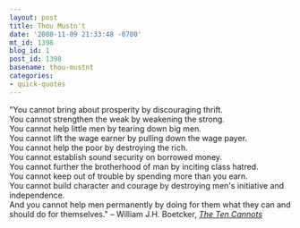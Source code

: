 ```yaml
---
layout: post
title: Thou Mustn't
date: '2008-11-09 21:33:48 -0700'
mt_id: 1398
blog_id: 1
post_id: 1398
basename: thou-mustnt
categories:
- quick-quotes
---
```

"You cannot bring about prosperity by discouraging thrift.<br />
You cannot strengthen the weak by weakening the strong.<br />
You cannot help little men by tearing down big men.<br />
You cannot lift the wage earner by pulling down the wage payer.<br />
You cannot help the poor by destroying the rich.<br />
You cannot establish sound security on borrowed money.<br />
You cannot further the brotherhood of man by inciting class hatred.<br />
You cannot keep out of trouble by spending more than you earn.<br />
You cannot build character and courage by destroying men's initiative and independence.<br />
And you cannot help men permanently by doing for them what they can and should do for themselves." &#x2013; William J.H. Boetcker, <a href="http://en.wikipedia.org/wiki/William_J._H._Boetcker"><cite>The Ten Cannots</cite>
</a>
